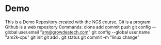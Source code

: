 # Demo
This is a Demo Repository created with the NGS course.
Git is a program
Github is a web repository
Commands:
clone
add
commit
push
git config --global user.email "am@growdeatech.com"
git config --global user.name "am2k-cpu"
git init
git add .
git status
git commit -m "linux change"
